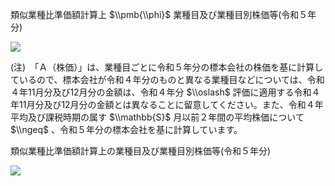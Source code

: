 類似業種比準価額計算上 $\\pmb{\\phi}$ 業種目及び業種目別株価等(令和５年分)

![](https://www.nta.go.jp/tmp/88283a5e-b8ce-47d9-afa3-4c49a0cdc63d/images/2f037580dd65a42c070e567e942fea867c6defeb80bd3584dfd8678fe6e8bcd0.jpg)

(注)　「Ａ（株価）」は、業種目ごとに令和５年分の標本会社の株価を基に計算しているので、標本会社が令和４年分のものと異なる業種目などについては、令和４年11月分及び12月分の金額は、令和４年分 $\\oslash$ 評価に適用する令和４年11月分及び12月分の金額とは異なることに留意してください。また、令和４年平均及び課税時期の属す $\\mathbb{S}$ 月以前２年間の平均株価について $\\ngeq$ 、令和５年分の標本会社を基に計算しています。

類似業種比準価額計算上の業種目及び業種目別株価等(令和５年分)

![](https://www.nta.go.jp/tmp/88283a5e-b8ce-47d9-afa3-4c49a0cdc63d/images/9ae0da408fa45ce373b3a2b4844cb3489b2736bc69668e6f8ad1d6e979c3a417.jpg)